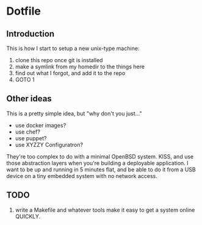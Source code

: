 # Dotfile

## Introduction

This is how I start to setup a new unix-type machine:

1. clone this repo once git is installed
1. make a symlink from my homedir to the things here
1. find out what I forgot, and add it to the repo
1. GOTO 1

## Other ideas

This is a pretty simple idea, but "why don't you just..."

- use docker images?
- use chef?
- use puppet?
- use XYZZY Configuratron?

They're too complex to do with a minimal OpenBSD system. KISS, and use those
abstraction layers when you're building a deployable application. I want to be
up and running in 5 minutes flat, and be able to do it from a USB device on a
tiny embedded system with no network access.

## TODO

1. write a Makefile and whatever tools make it easy to get a system online QUICKLY.
